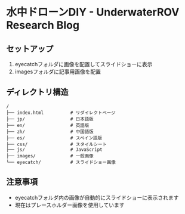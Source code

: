 # 水中ドローンDIY - UnderwaterROV Research Blog

## セットアップ

1. eyecatchフォルダに画像を配置してスライドショーに表示
2. imagesフォルダに記事用画像を配置

## ディレクトリ構造

```
/
├── index.html          # リダイレクトページ
├── jp/                 # 日本語版
├── en/                 # 英語版
├── zh/                 # 中国語版
├── es/                 # スペイン語版
├── css/                # スタイルシート
├── js/                 # JavaScript
├── images/             # 一般画像
└── eyecatch/           # スライドショー画像
```

## 注意事項

- eyecatchフォルダ内の画像が自動的にスライドショーに表示されます
- 現在はプレースホルダー画像を使用しています